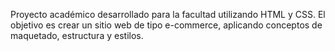 Proyecto académico desarrollado para la facultad utilizando HTML y CSS.
El objetivo es crear un sitio web de tipo e-commerce, aplicando conceptos de maquetado, estructura y estilos.
